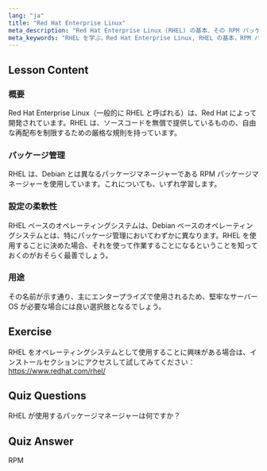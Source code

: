 ```yaml
---
lang: "ja"
title: "Red Hat Enterprise Linux"
meta_description: "Red Hat Enterprise Linux (RHEL) の基本、その RPM パッケージマネージャー、およびエンタープライズでの使用法について学びます。RHEL の主な違いと利点を理解します。"
meta_keywords: "RHEL を学ぶ，Red Hat Enterprise Linux, RHEL の基本，RPM パッケージマネージャー, Linux サーバーOS, 初心者 RHEL, RHEL ガイド"
---
```


## Lesson Content

### 概要

Red Hat Enterprise Linux（一般的に RHEL と呼ばれる）は、Red Hat によって開発されています。RHEL は、ソースコードを無償で提供しているものの、自由な再配布を制限するための厳格な規則を持っています。

### パッケージ管理

RHEL は、Debian とは異なるパッケージマネージャーである RPM パッケージマネージャーを使用しています。これについても、いずれ学習します。

### 設定の柔軟性

RHEL ベースのオペレーティングシステムは、Debian ベースのオペレーティングシステムとは、特にパッケージ管理においてわずかに異なります。RHEL を使用することに決めた場合、それを使って作業することになるということを知っておくのがおそらく最善でしょう。

### 用途

その名前が示す通り、主にエンタープライズで使用されるため、堅牢なサーバーOS が必要な場合には良い選択肢となるでしょう。

## Exercise

RHEL をオペレーティングシステムとして使用することに興味がある場合は、インストールセクションにアクセスして試してみてください：<https://www.redhat.com/rhel/>

## Quiz Questions

RHEL が使用するパッケージマネージャーは何ですか？

## Quiz Answer

RPM
